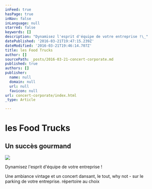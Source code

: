 ```yaml
---
inFeed: true
hasPage: true
inNav: false
inLanguage: null
starred: false
keywords: []
description: "Dynamisez l'esprit d'équipe de votre entreprise !\_"
datePublished: '2016-03-21T19:47:15.239Z'
dateModified: '2016-03-21T19:46:14.707Z'
title: les Food Trucks
author: []
sourcePath: _posts/2016-03-21-concert-corporate.md
published: true
authors: []
publisher:
  name: null
  domain: null
  url: null
  favicon: null
url: concert-corporate/index.html
_type: Article

---
```

# les Food Trucks

## Un succès gourmand
![](https://the-grid-user-content.s3-us-west-2.amazonaws.com/a80f9bda-32a7-43ae-af4c-30f4058076ea.jpg)

Dynamisez l'esprit d'équipe de votre entreprise ! 

Une ambiance vintage et un concert dansant, le tout, why not - sur le parking de votre entreprise. répertoire au choix